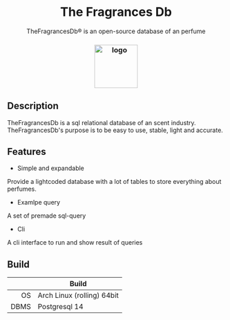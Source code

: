 <h1 align="center">The Fragrances Db</h1>
<p align="center"> TheFragrancesDb® is an open-source database of an perfume</p>
<h3 align="center"><img src="https://i.imgur.com/7XeAvxJ.jpeg" alt="logo" height="100px"></h3>


## Description

TheFragrancesDb is a sql relational database of an scent industry. TheFragrancesDb's purpose is to be easy to use, stable, light and accurate.

## Features

* Simple and expandable

Provide a lightcoded database with a lot of tables to store everything about perfumes.

* Examlpe query

A set of premade sql-query 

* Cli

A cli interface to run and show result of queries

## Build

|              | Build                |
|-------------:|----------------------|
| OS           | Arch Linux (rolling) 64bit  |
| DBMS         | Postgresql 14        |
